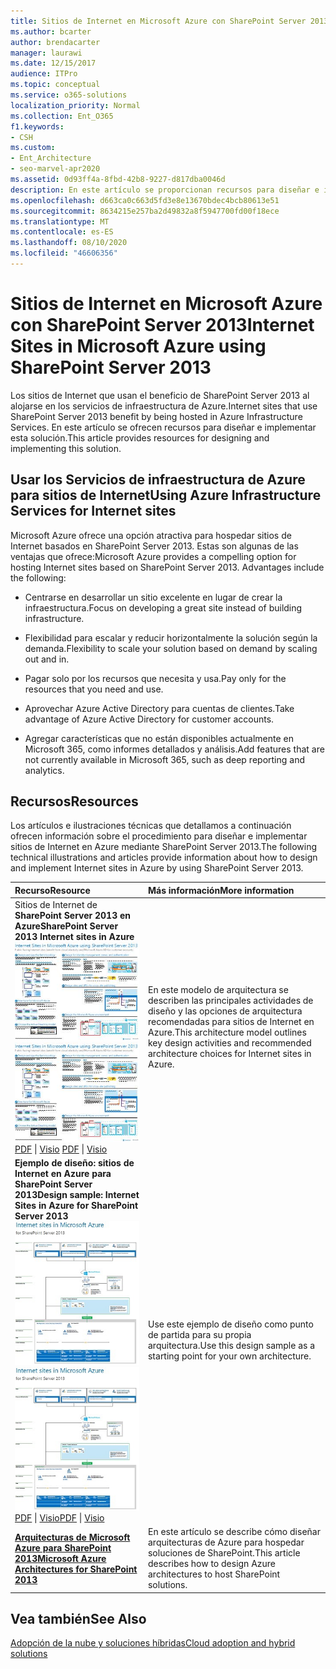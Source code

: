 ```yaml
---
title: Sitios de Internet en Microsoft Azure con SharePoint Server 2013
ms.author: bcarter
author: brendacarter
manager: laurawi
ms.date: 12/15/2017
audience: ITPro
ms.topic: conceptual
ms.service: o365-solutions
localization_priority: Normal
ms.collection: Ent_O365
f1.keywords:
- CSH
ms.custom:
- Ent_Architecture
- seo-marvel-apr2020
ms.assetid: 0d93ff4a-8fbd-42b8-9227-d817dba0046d
description: En este artículo se proporcionan recursos para diseñar e implementar sitios de Internet de SharePoint Server 2013 hospedados en los servicios de infraestructura de Azure.
ms.openlocfilehash: d663ca0c663d5fd3e8e13670bdec4bcb80613e51
ms.sourcegitcommit: 8634215e257ba2d49832a8f5947700fd00f18ece
ms.translationtype: MT
ms.contentlocale: es-ES
ms.lasthandoff: 08/10/2020
ms.locfileid: "46606356"
---
```

# <a name="internet-sites-in-microsoft-azure-using-sharepoint-server-2013"></a><span data-ttu-id="be037-103">Sitios de Internet en Microsoft Azure con SharePoint Server 2013</span><span class="sxs-lookup"><span data-stu-id="be037-103">Internet Sites in Microsoft Azure using SharePoint Server 2013</span></span>

 <span data-ttu-id="be037-104">Los sitios de Internet que usan el beneficio de SharePoint Server 2013 al alojarse en los servicios de infraestructura de Azure.</span><span class="sxs-lookup"><span data-stu-id="be037-104">Internet sites that use SharePoint Server 2013 benefit by being hosted in Azure Infrastructure Services.</span></span> <span data-ttu-id="be037-105">En este artículo se ofrecen recursos para diseñar e implementar esta solución.</span><span class="sxs-lookup"><span data-stu-id="be037-105">This article provides resources for designing and implementing this solution.</span></span>
  
## <a name="using-azure-infrastructure-services-for-internet-sites"></a><span data-ttu-id="be037-106">Usar los Servicios de infraestructura de Azure para sitios de Internet</span><span class="sxs-lookup"><span data-stu-id="be037-106">Using Azure Infrastructure Services for Internet sites</span></span>

<span data-ttu-id="be037-p102">Microsoft Azure ofrece una opción atractiva para hospedar sitios de Internet basados en SharePoint Server 2013. Estas son algunas de las ventajas que ofrece:</span><span class="sxs-lookup"><span data-stu-id="be037-p102">Microsoft Azure provides a compelling option for hosting Internet sites based on SharePoint Server 2013. Advantages include the following:</span></span>
  
- <span data-ttu-id="be037-109">Centrarse en desarrollar un sitio excelente en lugar de crear la infraestructura.</span><span class="sxs-lookup"><span data-stu-id="be037-109">Focus on developing a great site instead of building infrastructure.</span></span>
    
- <span data-ttu-id="be037-110">Flexibilidad para escalar y reducir horizontalmente la solución según la demanda.</span><span class="sxs-lookup"><span data-stu-id="be037-110">Flexibility to scale your solution based on demand by scaling out and in.</span></span>
    
- <span data-ttu-id="be037-111">Pagar solo por los recursos que necesita y usa.</span><span class="sxs-lookup"><span data-stu-id="be037-111">Pay only for the resources that you need and use.</span></span>
    
- <span data-ttu-id="be037-112">Aprovechar Azure Active Directory para cuentas de clientes.</span><span class="sxs-lookup"><span data-stu-id="be037-112">Take advantage of Azure Active Directory for customer accounts.</span></span>
    
- <span data-ttu-id="be037-113">Agregar características que no están disponibles actualmente en Microsoft 365, como informes detallados y análisis.</span><span class="sxs-lookup"><span data-stu-id="be037-113">Add features that are not currently available in Microsoft 365, such as deep reporting and analytics.</span></span>
    
## <a name="resources"></a><span data-ttu-id="be037-114">Recursos</span><span class="sxs-lookup"><span data-stu-id="be037-114">Resources</span></span>

<span data-ttu-id="be037-115">Los artículos e ilustraciones técnicas que detallamos a continuación ofrecen información sobre el procedimiento para diseñar e implementar sitios de Internet en Azure mediante SharePoint Server 2013.</span><span class="sxs-lookup"><span data-stu-id="be037-115">The following technical illustrations and articles provide information about how to design and implement Internet sites in Azure by using SharePoint Server 2013.</span></span>
  
|<span data-ttu-id="be037-116">**Recurso**</span><span class="sxs-lookup"><span data-stu-id="be037-116">**Resource**</span></span>|<span data-ttu-id="be037-117">**Más información**</span><span class="sxs-lookup"><span data-stu-id="be037-117">**More information**</span></span>|
|:-----|:-----|
|<span data-ttu-id="be037-118">Sitios de Internet de **SharePoint Server 2013 en Azure**</span><span class="sxs-lookup"><span data-stu-id="be037-118">**SharePoint Server 2013 Internet sites in Azure**</span></span> <br/> <span data-ttu-id="be037-119">[![Imagen de sitios de Internet en Azure usando SharePoint](media/MS-AZ-SPInternetSites.jpg)          ](https://go.microsoft.com/fwlink/p/?LinkId=392552)</span><span class="sxs-lookup"><span data-stu-id="be037-119">[![Image of Internet sites in Azure using SharePoint](media/MS-AZ-SPInternetSites.jpg)          ](https://go.microsoft.com/fwlink/p/?LinkId=392552)</span></span> <br/> <span data-ttu-id="be037-120">[PDF](https://go.microsoft.com/fwlink/p/?LinkId=392552) \| [          ](https://go.microsoft.com/fwlink/p/?LinkId=392551) [Visio](https://go.microsoft.com/fwlink/p/?LinkId=392551)  </span><span class="sxs-lookup"><span data-stu-id="be037-120">[PDF](https://go.microsoft.com/fwlink/p/?LinkId=392552)  \| [          ](https://go.microsoft.com/fwlink/p/?LinkId=392551)[Visio](https://go.microsoft.com/fwlink/p/?LinkId=392551)</span></span> <br/> |<span data-ttu-id="be037-121">En este modelo de arquitectura se describen las principales actividades de diseño y las opciones de arquitectura recomendadas para sitios de Internet en Azure.</span><span class="sxs-lookup"><span data-stu-id="be037-121">This architecture model outlines key design activities and recommended architecture choices for Internet sites in Azure.</span></span>  <br/> |
|<span data-ttu-id="be037-122">**Ejemplo de diseño: sitios de Internet en Azure para SharePoint Server 2013**</span><span class="sxs-lookup"><span data-stu-id="be037-122">**Design sample: Internet Sites in Azure for SharePoint Server 2013**</span></span> <br/> <span data-ttu-id="be037-123">[![Imagen de la muestra de diseño: sitios de Internet en Microsoft Azure para SharePoint 2013](media/MS-AZ-InternetSitesDesignSample.jpg)          ](https://go.microsoft.com/fwlink/p/?LinkId=392549)</span><span class="sxs-lookup"><span data-stu-id="be037-123">[![Image of the Design sample: Internet sites in Microsoft Azure for SharePoint 2013](media/MS-AZ-InternetSitesDesignSample.jpg)          ](https://go.microsoft.com/fwlink/p/?LinkId=392549)</span></span> <br/> <span data-ttu-id="be037-124">[PDF](https://go.microsoft.com/fwlink/p/?LinkId=392549)  \| [Visio](https://go.microsoft.com/fwlink/p/?LinkId=392548)</span><span class="sxs-lookup"><span data-stu-id="be037-124">[PDF](https://go.microsoft.com/fwlink/p/?LinkId=392549)  \| [Visio](https://go.microsoft.com/fwlink/p/?LinkId=392548)</span></span> <br/> |<span data-ttu-id="be037-125">Use este ejemplo de diseño como punto de partida para su propia arquitectura.</span><span class="sxs-lookup"><span data-stu-id="be037-125">Use this design sample as a starting point for your own architecture.</span></span>  <br/> |
|<span data-ttu-id="be037-126">**[Arquitecturas de Microsoft Azure para SharePoint 2013](microsoft-azure-architectures-for-sharepoint-2013.md)**</span><span class="sxs-lookup"><span data-stu-id="be037-126">**[Microsoft Azure Architectures for SharePoint 2013](microsoft-azure-architectures-for-sharepoint-2013.md)**</span></span> <br/> |<span data-ttu-id="be037-127">En este artículo se describe cómo diseñar arquitecturas de Azure para hospedar soluciones de SharePoint.</span><span class="sxs-lookup"><span data-stu-id="be037-127">This article describes how to design Azure architectures to host SharePoint solutions.</span></span>  <br/> |

## <a name="see-also"></a><span data-ttu-id="be037-128">Vea también</span><span class="sxs-lookup"><span data-stu-id="be037-128">See Also</span></span>

[<span data-ttu-id="be037-129">Adopción de la nube y soluciones híbridas</span><span class="sxs-lookup"><span data-stu-id="be037-129">Cloud adoption and hybrid solutions</span></span>](cloud-adoption-and-hybrid-solutions.yml)



